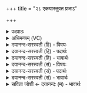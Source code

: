 +++
title = "२८ एकयास्तुवत प्रजाऽ"

+++
<details><summary>पदपाठः</summary>

एक॑या। अ॒स्तु॒व॒त॒। प्र॒जा इति॑ प्र॒ऽजाः। अ॒धी॒य॒न्त॒। प्र॒जाप॑ति॒रिति॑ प्र॒जाऽप॑तिः। अधि॑पति॒रित्यधि॑ऽपतिः। आ॒सी॒त्। ति॒सृभि॒रिति॑ ति॒सृऽभिः॑। अ॒स्तु॒व॒त॒। ब्रह्म॑। अ॒सृ॒ज्य॒त॒। ब्रह्म॑णः। पतिः॑। अधि॑पति॒रित्यधि॑ऽपतिः। आ॒सी॒त्। प॒ञ्चभि॒रिति॑ प॒ञ्चऽभिः॑। अ॒स्तु॒व॒त॒। भू॒तानि॑। अ॒सृ॒ज्य॒न्त॒। भू॒ताना॑म्। पतिः॑। अधि॑पति॒रित्यधि॑ऽपतिः। आ॒सी॒त्। स॒प्तभि॒रिति॑ स॒प्तऽभिः॑। अ॒स्तु॒व॒त॒। स॒प्त॒ऋ॒षय॒ इति॑ सप्तऋ॒षयः॑। अ॒सृ॒ज्य॒न्त॒। धा॒ता। अधि॑पति॒रित्यधि॑ऽपतिः। आ॒सी॒त्। २८।
</details>

<details><summary>अधिमन्त्रम् (VC)</summary>

- ईश्वरो देवता
- विश्वदेव ऋषिः
- निचृद्विकृतिः
- मध्यमः
</details>

<details><summary>दयानन्द-सरस्वती (हि) - विषयः</summary>

अब यह ऋतुओं का चक्र किसने रचा है, इस विषय का उपदेश अगले मन्त्र में कहा है ॥
</details>

<details><summary>दयानन्द-सरस्वती (हि) - पदार्थः</summary>

पदार्थान्वयभाषाः -  हे मनुष्यो ! जो (प्रजापतिः) प्रजा का पालक (अधिपतिः) सब का अध्यक्ष परमेश्वर (आसीत्) है, उस की (एकया) एक वाणी से (अस्तुवत) स्तुति करो और जिस से सब (प्रजाः) प्रजा के लोगों को वेद द्वारा (अधीयन्त) विद्यायुक्त किये हैं, जो (ब्रह्मणस्पतिः) वेद का रक्षक (अधिपतिः) सब का स्वामी परमात्मा (आसीत्) है, जिस ने यह (ब्रह्म) सकल विद्यायुक्त वेद को (असृज्यत) रचा है, उस की (तिसृभिः) प्राण, उदान और व्यान वायु की गति से (अस्तुवत) स्तुति करो, जिसने (भूतानि) पृथिवी आदि भूतों को (असृज्यन्त) रचा है, जो (भूतानाम्) सब भूतों का (पतिः) रक्षक (अधिपतिः) रक्षकों का भी रक्षक (आसीत्) है, उस की सब मनुष्य (पञ्चभिः) समान वायु, चित्त, बुद्धि, अहंकार और मन से (अस्तुवत) स्तुति करें, जिस ने (सप्त ऋषयः) पाँच मुख्य प्राण, महत्तत्व समष्टि और अहंकार सात पदार्थ (असृज्यन्त) रचे हैं, जो (धाता) धारण वा पोषणकर्त्ता (अधिपतिः) सब का स्वामी (आसीत्) है, उस की (सप्तभिः) नाग, कूर्म्म, कृकल, देवदत्त धनञ्जय, और इच्छा तथा प्रयत्नों से (अस्तुवत) स्तुति करो ॥२८ ॥
</details>

<details><summary>दयानन्द-सरस्वती (हि) - भावार्थः</summary>

भावार्थभाषाः -  सब मनुष्यों को योग्य है कि सब जगत् के उत्पादक न्यायकर्त्ता परमात्मा की स्तुति कर, सुनें विचारें और अनुभव करें। जैसे हेमन्त ऋतु में सब पदार्थ शीतल होते हैं, वैसे ही परमेश्वर की उपासना करके शान्तिशील होवें ॥२८ ॥
</details>

<details><summary>दयानन्द-सरस्वती (सं) - विषयः</summary>

अथैतदृतुचक्रं केन सृष्टमित्याह ॥
</details>

<details><summary>दयानन्द-सरस्वती (सं) - पदार्थः</summary>

पदार्थान्वयभाषाः -  हे मनुष्याः ! यः प्रजापतिरधिपतिः सर्वस्य स्वामीश्वर आसीत् तमेकयाऽस्तुवत। सर्वाः प्रजाश्चाधीयन्त, यो ब्रह्मणस्पतिरधिपतिरासीद् येनेदं सर्वविद्यामयं ब्रह्म वेदोऽसृज्यत, तं तिसृभिरस्तुवत। येन भूतान्यसृज्यन्त यो भूतानां पतिरधिपतिरासीत्, तं सर्वे मनुष्याः पञ्चभिरस्तुवत। येन सप्त ऋषयोऽसृज्यन्त यो धाताऽधिपतिरासीत् तं सप्तभिरस्तुवत ॥२८ ॥
</details>

<details><summary>दयानन्द-सरस्वती (सं) - भावार्थः</summary>

भावार्थभाषाः -  सर्वैर्मनुष्यैः सर्वस्य जगत उत्पादको न्यायाधीशः परमेश्वरः स्तोतव्यः श्रोतव्यो मन्तव्यो निदिध्यासितव्यः। यथा हेमन्तर्त्तौ सर्वे पदार्थाः शीतला भवन्ति, तथैव परमेश्वरमुपास्य शान्तियुक्ता भवन्तु ॥२८ ॥
</details>

<details><summary>सविता जोशी ← दयानन्दः (म) - भावार्थः</summary>

भावार्थभाषाः -  सर्व माणसांनी सर्व जगाचा निर्माणकर्ता, न्यायकर्ता असणाऱ्या परमेश्वराची स्तुती करावी, ऐकावी, विचार करावा व त्याची अनुभूती घ्यावी. जसे हेमंत ऋतूमध्ये सगळे पदार्थ शीतल असतात तसे परमेश्वराची उपासना करून शांत व्हावे.
</details>